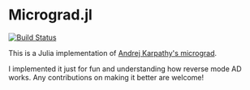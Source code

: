 # Micrograd.jl

[![Build Status](https://github.com/sathvikbhagavan/Micrograd.jl/actions/workflows/CI.yml/badge.svg?branch=main)](https://github.com/sathvikbhagavan/Micrograd.jl/actions/workflows/CI.yml?query=branch%3Amain)

This is a Julia implementation of [Andrej Karpathy's micrograd](https://github.com/karpathy/micrograd). 

I implemented it just for fun and understanding how reverse mode AD works. Any contributions on making it better are welcome!
